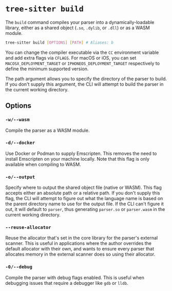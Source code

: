 # `tree-sitter build`

The `build` command compiles your parser into a dynamically-loadable library,
either as a shared object (`.so`, `.dylib`, or `.dll`) or as a WASM module.

```bash
tree-sitter build [OPTIONS] [PATH] # Aliases: b
```

You can change the compiler executable via the `CC` environment variable and add extra flags via `CFLAGS`.
For macOS or iOS, you can set `MACOSX_DEPLOYMENT_TARGET` or `IPHONEOS_DEPLOYMENT_TARGET` respectively to define the
minimum supported version.

The path argument allows you to specify the directory of the parser to build. If you don't supply this argument, the CLI
will attempt to build the parser in the current working directory.

## Options

### `-w/--wasm`

Compile the parser as a WASM module.

### `-d/--docker`

Use Docker or Podman to supply Emscripten. This removes the need to install Emscripten on your machine locally.
Note that this flag is only available when compiling to WASM.

### `-o/--output`

Specify where to output the shared object file (native or WASM). This flag accepts either an absolute path or a relative
path. If you don't supply this flag, the CLI will attempt to figure out what the language name is based on the parent
directory name to use for the output file. If the CLI can't figure it out, it will default to `parser`, thus generating
`parser.so` or `parser.wasm` in the current working directory.

### `--reuse-allocator`

Reuse the allocator that's set in the core library for the parser's external scanner. This is useful in applications
where the author overrides the default allocator with their own, and wants to ensure every parser that allocates memory
in the external scanner does so using their allocator.

### `-0/--debug`

Compile the parser with debug flags enabled. This is useful when debugging issues that require a debugger like `gdb` or `lldb`.

